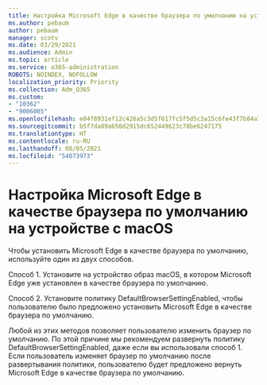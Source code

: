 ```yaml
---
title: Настройка Microsoft Edge в качестве браузера по умолчанию на устройстве с macOS
ms.author: pebaum
author: pebaum
manager: scotv
ms.date: 03/29/2021
ms.audience: Admin
ms.topic: article
ms.service: o365-administration
ROBOTS: NOINDEX, NOFOLLOW
localization_priority: Priority
ms.collection: Adm_O365
ms.custom:
- "10362"
- "9006005"
ms.openlocfilehash: e04f8931ef12c426a5c3d5f617fc5f5d5c3a15c6fe43f7b84a7e97e8ee04e3fc
ms.sourcegitcommit: b5f7da89a650d2915dc652449623c78be6247175
ms.translationtype: HT
ms.contentlocale: ru-RU
ms.lasthandoff: 08/05/2021
ms.locfileid: "54073973"
---
```

# <a name="set-microsoft-edge-as-the-default-browser-on-a-macos-device"></a>Настройка Microsoft Edge в качестве браузера по умолчанию на устройстве с macOS

Чтобы установить Microsoft Edge в качестве браузера по умолчанию, используйте один из двух способов.

Способ 1. Установите на устройство образ macOS, в котором Microsoft Edge уже установлен в качестве браузера по умолчанию.

Способ 2. Установите политику DefaultBrowserSettingEnabled, чтобы пользователю было предложено установить Microsoft Edge в качестве браузера по умолчанию.

Любой из этих методов позволяет пользователю изменить браузер по умолчанию. По этой причине мы рекомендуем развернуть политику DefaultBrowserSettingEnabled, даже если вы использовали способ 1. Если пользователь изменяет браузер по умолчанию после развертывания политики, пользователю будет предложено вернуть Microsoft Edge в качестве браузера по умолчанию.
